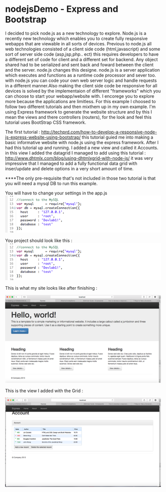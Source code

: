 nodejsDemo - Express and Bootstrap
==========

I decided to pick node.js as a new technology to explore. Node.js is a recently new technology which enables you to create fully responsive webapps that are viewable in all sorts of devices. Previous to node.js all web technologies consisted of a client side code (html,javascript) and some sort of server side code (asp,jsp,php.. ect) this requires developers to have a different set of code for client and a different set for backend. 
Any object shared had to be serialized and sent back and foward between the client and the server. node.js changes this designe. node.js is a server application which executes and functions as a runtime code processor and sever too. with node.js you can code your own web server logic and handle requests in a different manner.Also making the client side code be responsive for all devices is solved by the implementaion of different "frameworks" which you can choose to start your webapp/website with. I encorege you to explore more because the applications are limitless.  For this example I choosed to follow two different tutorials and then mixthem up in my own example. I'm using Express framework to generate the website structure and by this I mean the views and there controllers (routers), for the look and feel this tutorial uses BootStrap CSS framework.

The first tutorial : http://techprd.com/how-to-develop-a-responsive-node-js-express-website-using-bootstrap/
this tutorial guied me into making a basic informative website with node.js using the express framework. After I had this tutorial up and running. I added a new view and called it Accounts. in this view I added the datagrid I managed to add using this tutorial : http://www.dhtmlx.com/blog/using-dhtmlxgrid-with-node-js/ it was very impressive that I managed to add a fully functional data grid with inser/update and delete options in a very short amount of time. 

****The only pre-requisite that's not included in those two tutorial is that you will need a mysql DB to run this example. 

You will have to change your settings in the app.js 
<img src="https://github.com/Attachoi/nodejsDemo/blob/master/adminApp/mySQL.png" >

You project should look like this : 
<img src="https://github.com/Attachoi/nodejsDemo/blob/master/adminApp/mySQL.png" >



This is what my site looks like after finishing : 

<img src="https://github.com/Attachoi/nodejsDemo/blob/master/adminApp/Main.png" >

<br/>

This is the view I added with the Grid : 

<img src="https://github.com/Attachoi/nodejsDemo/blob/master/adminApp/Accounts.png" >

